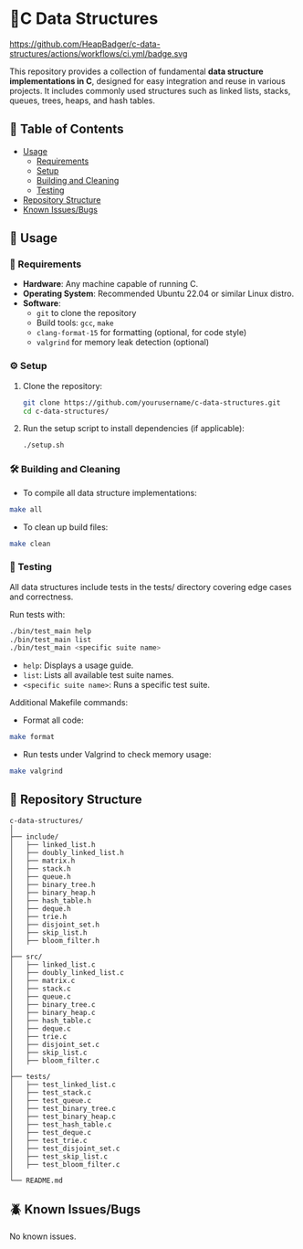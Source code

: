 # 🧠C Data Structures

https://github.com/HeapBadger/c-data-structures/actions/workflows/ci.yml/badge.svg

This repository provides a collection of fundamental **data structure implementations in C**, designed for easy integration and reuse in various projects. It includes commonly used structures such as linked lists, stacks, queues, trees, heaps, and hash tables.


## 🧭 Table of Contents

- [Usage](#usage)
  - [Requirements](#requirements)
  - [Setup](#setup)
  - [Building and Cleaning](#building-and-cleaning)
  - [Testing](#testing)
- [Repository Structure](#repository-structure)
- [Known Issues/Bugs](#known-issuesbugs)

## 🚀 Usage

### 📝 Requirements

- **Hardware**: Any machine capable of running C.
- **Operating System**: Recommended Ubuntu 22.04 or similar Linux distro.
- **Software**: 
  - `git` to clone the repository
  - Build tools: `gcc`, `make`
  - `clang-format-15` for formatting (optional, for code style)
  - `valgrind` for memory leak detection (optional)

### ⚙️ Setup

1. Clone the repository:

   ```sh
   git clone https://github.com/yourusername/c-data-structures.git
   cd c-data-structures/
   ```
1. Run the setup script to install dependencies (if applicable):

   ```sh
   ./setup.sh
   ```

### 🛠️ Building and Cleaning

- To compile all data structure implementations:
```sh
make all
```
- To clean up build files:
```sh
make clean
```

### 🧪 Testing

All data structures include tests in the tests/ directory covering edge cases and correctness.

Run tests with:

```sh
./bin/test_main help
./bin/test_main list
./bin/test_main <specific suite name>
```

- `help`: Displays a usage guide.
- `list`: Lists all available test suite names.
- `<specific suite name>`: Runs a specific test suite.

Additional Makefile commands:
- Format all code:
```sh
make format
```
- Run tests under Valgrind to check memory usage:
```sh
make valgrind
```

## 📁 Repository Structure

```
c-data-structures/
│
├── include/
│   ├── linked_list.h
│   ├── doubly_linked_list.h
│   ├── matrix.h            
│   ├── stack.h
│   ├── queue.h
│   ├── binary_tree.h
│   ├── binary_heap.h
│   ├── hash_table.h
│   ├── deque.h               
│   ├── trie.h               
│   ├── disjoint_set.h          
│   ├── skip_list.h           
│   ├── bloom_filter.h 
│
├── src/
│   ├── linked_list.c
│   ├── doubly_linked_list.c
│   ├── matrix.c
│   ├── stack.c
│   ├── queue.c
│   ├── binary_tree.c
│   ├── binary_heap.c
│   ├── hash_table.c
│   ├── deque.c          
│   ├── trie.c        
│   ├── disjoint_set.c    
│   ├── skip_list.c           
│   ├── bloom_filter.c       
│
├── tests/
│   ├── test_linked_list.c
│   ├── test_stack.c
│   ├── test_queue.c
│   ├── test_binary_tree.c
│   ├── test_binary_heap.c
│   ├── test_hash_table.c
│   ├── test_deque.c    
│   ├── test_trie.c
│   ├── test_disjoint_set.c
│   ├── test_skip_list.c
│   ├── test_bloom_filter.c
│
└── README.md
```

## 🪲 Known Issues/Bugs

No known issues.
